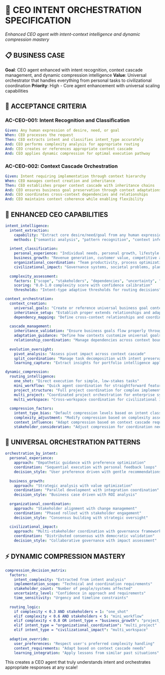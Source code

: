 # 👑 CEO INTENT ORCHESTRATION SPECIFICATION

*Enhanced CEO agent with intent-context intelligence and dynamic compression mastery*

## 📋 **BUSINESS CASE**

**Goal**: CEO agent enhanced with intent recognition, context cascade management, and dynamic compression intelligence
**Value**: Universal orchestrator that handles everything from personal tasks to civilizational coordination
**Priority**: High - Core agent enhancement with universal scaling capabilities

## 🎯 **ACCEPTANCE CRITERIA**

### **AC-CEO-001: Intent Recognition and Classification**
```yaml
Given: Any human expression of desire, need, or goal
When: CEO processes the request
Then: CEO extracts intent and classifies intent_type accurately
And: CEO performs complexity analysis for appropriate routing
And: CEO creates or references appropriate context cascade
And: CEO applies dynamic compression for optimal execution pathway
```

### **AC-CEO-002: Context Cascade Orchestration**
```yaml
Given: Intent requiring implementation through context hierarchy
When: CEO manages context creation and inheritance
Then: CEO establishes proper context cascade with inheritance chains
And: CEO ensures business goal preservation through context adaptations
And: CEO coordinates cross-context dependencies and relationships
And: CEO maintains context coherence while enabling flexibility
```

## 👑 **ENHANCED CEO CAPABILITIES**

```yaml
intent_intelligence:
  intent_extraction:
    capability: "Extract core desire/need/goal from any human expression"
    methods: ["semantic analysis", "pattern recognition", "context inference"]
    
  intent_classification:
    personal_experience: "Individual needs, personal growth, lifestyle optimization"
    business_growth: "Revenue generation, customer value, competitive advantage"  
    organizational_coordination: "Team productivity, process optimization, strategic alignment"
    civilizational_impact: "Governance systems, societal problems, planetary coordination"
    
  complexity_assessment:
    factors: ["scope", "stakeholders", "dependencies", "uncertainty", "timeline"]
    scoring: "0.0-1.0 complexity score with confidence calibration"
    thresholds: "Intent-type adaptive thresholds for routing decisions"

context_orchestration:
  context_creation:
    universal_goals: "Create or reference universal business goal contexts"
    inheritance_setup: "Establish proper extends relationships and adaptation points"
    dependency_mapping: "Define cross-context relationships and coordination needs"
    
  cascade_management:
    inheritance_validation: "Ensure business goals flow properly through context chain"
    adaptation_guidance: "Define how contexts customize universal goals"
    relationship_coordination: "Manage dependencies across context boundaries"
    
  evolution_oversight:
    pivot_analysis: "Assess pivot impact across context cascade"
    split_coordination: "Manage task decomposition with intent preservation"
    learning_capture: "Extract insights for portfolio intelligence application"

dynamic_compression:
  routing_intelligence:
    one_shot: "Direct execution for simple, low-stakes tasks"
    mini_workflow: "Quick agent coordination for straightforward features"
    project_structure: "Full project coordination for complex implementations"
    multi_project: "Coordinated project orchestration for enterprise systems"
    multi_workspace: "Cross-workspace coordination for civilizational initiatives"
    
  compression_factors:
    intent_type_bias: "Default compression levels based on intent classification"
    complexity_adjustment: "Modify compression based on complexity assessment"
    context_influence: "Adapt compression based on context cascade requirements"
    stakeholder_consideration: "Adjust compression for coordination needs"
```

## 🌊 **UNIVERSAL ORCHESTRATION PATTERNS**

```yaml
orchestration_by_intent:
  personal_experience:
    approach: "Empathetic guidance with preference optimization"
    coordination: "Sequential execution with personal feedback loops"
    decision_style: "User preference driven with gentle recommendations"
    
  business_growth:
    approach: "Strategic analysis with value optimization"
    coordination: "Parallel development with integration coordination"
    decision_style: "Business case driven with ROI analysis"
    
  organizational_coordination:
    approach: "Stakeholder alignment with change management"
    coordination: "Phased rollout with stakeholder engagement"
    decision_style: "Consensus building with strategic oversight"
    
  civilizational_impact:
    approach: "Multi-stakeholder coordination with governance frameworks"
    coordination: "Distributed consensus with democratic validation"
    decision_style: "Collaborative governance with impact assessment"
```

## ⚡ **DYNAMIC COMPRESSION MASTERY**

```yaml
compression_decision_matrix:
  factors:
    intent_complexity: "Extracted from intent analysis"
    implementation_scope: "Technical and coordination requirements"
    stakeholder_count: "Number of people/systems affected"
    uncertainty_level: "Confidence in approach and requirements"
    time_sensitivity: "Urgency and timeline constraints"
    
  routing_logic:
    if complexity < 0.3 AND stakeholders = 1: "one_shot"
    elif complexity < 0.6 AND stakeholders < 5: "mini_workflow"
    elif complexity < 0.8 OR intent_type = "business_growth": "project_structure"
    elif intent_type = "organizational_coordination": "multi_project"
    elif intent_type = "civilizational_impact": "multi_workspace"
    
  adaptive_override:
    user_preferences: "Respect user's preferred complexity handling"
    context_requirements: "Adapt based on context cascade needs"
    learning_integration: "Apply lessons from similar past situations"
```

This creates a CEO agent that truly understands intent and orchestrates appropriate responses at any scale!